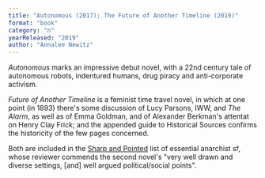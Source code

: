 ```yaml
---
title: "Autonomous (2017); The Future of Another Timeline (2019)"
format: "book"
category: "n"
yearReleased: "2019"
author: "Annalee Newitz"
---
```

_Autonomous_ marks an impressive debut novel, with a 22nd century tale of autonomous robots, indentured humans, drug piracy and anti-corporate activism.

_Future of Another Timeline_ is a feminist time travel novel, in which at one point (in 1893) there's some discussion of Lucy Parsons, IWW, and _The Alarm_, as well as of Emma Goldman, and of Alexander Berkman's attentat on Henry Clay Frick; and the appended guide to Historical Sources confirms the historicity of the few pages concerned.

Both are included in the <a href="https://seesharppress.wordpress.com/2013/10/24/anarchist-science-fiction-favorite-novels/">Sharp and Pointed</a> list of essential anarchist sf, whose reviewer commends the second novel's "very well drawn and diverse settings, [and] well argued political/social points".    
